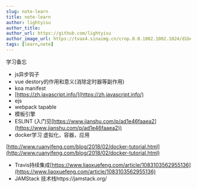 ```yaml
---
slug: note-learn
title: note-learn
author: lightyisu
author_title: 
author_url: https://github.com/lightyisu
author_image_url: https://tvax4.sinaimg.cn/crop.0.0.1002.1002.1024/d1bdec9fly8gkzcigbeltj20ru0ruabm.jpg?KID=imgbed,tva&Expires=1606556341&ssig=Cu95rZ4khr
tags: [learn,note]
---
```

学习备忘

<!--truncate-->

* js异步钩子
* vue destory的作用和意义(消除定时器等副作用)
* koa manifest
* [https://zh.javascript.info/](https://zh.javascript.info/)
* ejs
* webpack tapable
* 模板引擎
* ESLINT (入门见[https://www.jianshu.com/p/ad1e46faaea2](https://www.jianshu.com/p/ad1e46faaea2))
* docker学习 虚拟化，容器，应用

[http://www.ruanyifeng.com/blog/2018/02/docker-tutorial.html](http://www.ruanyifeng.com/blog/2018/02/docker-tutorial.html)

* Travis持续集成[https://www.liaoxuefeng.com/article/1083103562955136](https://www.liaoxuefeng.com/article/1083103562955136)
* JAMStack 技术栈https://jamstack.org/

   